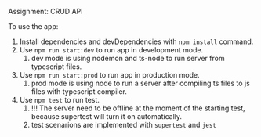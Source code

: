 Assignment: CRUD API

To use the app:
1. Install dependencies and devDependencies with `npm install` command.
2. Use `npm run start:dev` to run app in development mode.
   1. dev mode is using nodemon and ts-node to run server from typescript files.
3. Use `npm run start:prod` to run app in production mode.
   1. prod mode is using node to run a server after compiling ts files to js files with typescript compiler.
4. Use `npm test` to run test.
   1. !!! The server need to be offline at the moment of the starting test, because supertest will turn it on automatically.
   2. test scenarions are implemented with `supertest` and `jest`
